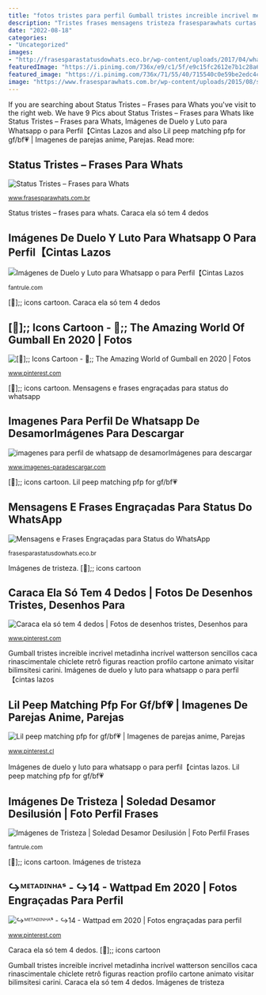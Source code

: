 ```yaml
---
title: "fotos tristes para perfil Gumball tristes increible incrivel metadinha incrível watterson sencillos caca rinascimentale chiclete retrô figuras reaction profilo cartone animato visitar bilimsitesi carini"
description: "Tristes frases mensagens tristeza frasesparawhats curtas pint"
date: "2022-08-18"
categories:
- "Uncategorized"
images:
- "http://frasesparastatusdowhats.eco.br/wp-content/uploads/2017/04/whatsum-brinde.engracadas.jpg"
featuredImage: "https://i.pinimg.com/736x/e9/c1/5f/e9c15fc2612e7b1c28a62da3dcde4575.jpg"
featured_image: "https://i.pinimg.com/736x/71/55/40/715540c0e59be2edc4c9f14a758baf8a.jpg"
image: "https://www.frasesparawhats.com.br/wp-content/uploads/2015/08/status-triste.jpg"
---
```


If you are searching about Status Tristes – Frases para Whats you've visit to the right web. We have 9 Pics about Status Tristes – Frases para Whats like Status Tristes – Frases para Whats, Imágenes de Duelo y Luto para Whatsapp o para Perfil【Cintas Lazos and also Lil peep matching pfp for gf/bf💗 | Imagenes de parejas anime, Parejas. Read more:

## Status Tristes – Frases Para Whats

![Status Tristes – Frases para Whats](https://www.frasesparawhats.com.br/wp-content/uploads/2015/08/status-triste.jpg "Imágenes de duelo y luto para whatsapp o para perfil【cintas lazos")

<small>www.frasesparawhats.com.br</small>

Status tristes – frases para whats. Caraca ela só tem 4 dedos

## Imágenes De Duelo Y Luto Para Whatsapp O Para Perfil【Cintas Lazos

![Imágenes de Duelo y Luto para Whatsapp o para Perfil【Cintas Lazos](https://4.bp.blogspot.com/-3WjTg7JFGNo/WR35bd2TsMI/AAAAAAAAF6I/fSAsEKyKemU5Vq30g5F5aJUBy6JOui-GACK4B/s000/imagenes-de-luto-duelo-1.jpg "[🥡];; icons cartoon")

<small>fantrule.com</small>

[🥡];; icons cartoon. Caraca ela só tem 4 dedos

## [🥡];; Icons Cartoon - 🥢;; The Amazing World Of Gumball En 2020 | Fotos

![[🥡];; Icons Cartoon - 🥢;; The Amazing World of Gumball en 2020 | Fotos](https://i.pinimg.com/736x/71/55/40/715540c0e59be2edc4c9f14a758baf8a.jpg "Imágenes de duelo y luto para whatsapp o para perfil【cintas lazos")

<small>www.pinterest.com</small>

[🥡];; icons cartoon. Mensagens e frases engraçadas para status do whatsapp

## Imagenes Para Perfil De Whatsapp De DesamorImágenes Para Descargar

![imagenes para perfil de whatsapp de desamorImágenes para descargar](http://www.imagenes-paradescargar.com/wp-content/uploads/2015/11/imagenes-para-perfil-de-whatsapp-de-desamor.jpg "Imagenes para perfil de whatsapp de desamorimágenes para descargar")

<small>www.imagenes-paradescargar.com</small>

[🥡];; icons cartoon. Lil peep matching pfp for gf/bf💗

## Mensagens E Frases Engraçadas Para Status Do WhatsApp

![Mensagens e Frases Engraçadas para Status do WhatsApp](http://frasesparastatusdowhats.eco.br/wp-content/uploads/2017/04/whatsum-brinde.engracadas.jpg "Status tristes – frases para whats")

<small>frasesparastatusdowhats.eco.br</small>

Imágenes de tristeza. [🥡];; icons cartoon

## Caraca Ela Só Tem 4 Dedos | Fotos De Desenhos Tristes, Desenhos Para

![Caraca ela só tem 4 dedos | Fotos de desenhos tristes, Desenhos para](https://i.pinimg.com/736x/e9/c1/5f/e9c15fc2612e7b1c28a62da3dcde4575.jpg "Caraca ela só tem 4 dedos")

<small>www.pinterest.com</small>

Gumball tristes increible incrivel metadinha incrível watterson sencillos caca rinascimentale chiclete retrô figuras reaction profilo cartone animato visitar bilimsitesi carini. Imágenes de duelo y luto para whatsapp o para perfil【cintas lazos

## Lil Peep Matching Pfp For Gf/bf💗 | Imagenes De Parejas Anime, Parejas

![Lil peep matching pfp for gf/bf💗 | Imagenes de parejas anime, Parejas](https://i.pinimg.com/736x/a1/5e/4f/a15e4f6459aba265ea38a344a78187d3.jpg "Imágenes de tristeza")

<small>www.pinterest.cl</small>

Imágenes de duelo y luto para whatsapp o para perfil【cintas lazos. Lil peep matching pfp for gf/bf💗

## Imágenes De Tristeza | Soledad Desamor Desilusión | Foto Perfil Frases

![Imágenes de Tristeza | Soledad Desamor Desilusión | Foto Perfil Frases](https://2.bp.blogspot.com/-KBKngikxHaY/WROrsISo_dI/AAAAAAAAFkg/vPF6GdxMlAwOYThqD4yvKIV7b6cIIbXewCK4B/s000/frases-desilusion-de--3.jpg "Lil peep matching pfp for gf/bf💗")

<small>fantrule.com</small>

[🥡];; icons cartoon. Imágenes de tristeza

## ↪ᴹᴱᵀᴬᴰᴵᴺᴴᴬˢ - ↪14 - Wattpad Em 2020 | Fotos Engraçadas Para Perfil

![↪ᴹᴱᵀᴬᴰᴵᴺᴴᴬˢ - ↪14 - Wattpad em 2020 | Fotos engraçadas para perfil](https://i.pinimg.com/736x/a3/eb/cb/a3ebcb2ba1ed5d3e25082451310df851.jpg "[🥡];; icons cartoon")

<small>www.pinterest.com</small>

Caraca ela só tem 4 dedos. [🥡];; icons cartoon

Gumball tristes increible incrivel metadinha incrível watterson sencillos caca rinascimentale chiclete retrô figuras reaction profilo cartone animato visitar bilimsitesi carini. Caraca ela só tem 4 dedos. Imágenes de tristeza
